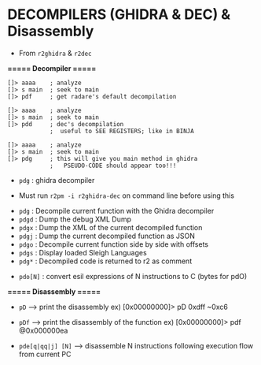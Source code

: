
# DECOMPILERS (GHIDRA & DEC) & Disassembly
* From `r2ghidra` & `r2dec`

[Useful Link]: https://www.youtube.com/watch?v=hufgzz8nwNw

**===== Decompiler =====**

[Radare]: pdf
```
[]> aaaa    ; analyze
[]> s main  ; seek to main
[]> pdf     ; get radare's default decompilation
```

[Dec]: pdd
```
[]> aaaa    ; analyze
[]> s main  ; seek to main
[]> pdd     ; dec's decompilation
            ;  useful to SEE REGISTERS; like in BINJA
```

[Ghidra]: pdg
```
[]> aaaa    ; analyze
[]> s main  ; seek to main
[]> pdg     ; this will give you main method in ghidra
            ;   PSEUDO-CODE should appear too!!!
```
+ `pdg` : ghidra decompiler
 - Must run `r2pm -i r2ghidra-dec` on command line before using this
  * `pdg`  : Decompile current function with the Ghidra decompiler
  * `pdgd` : Dump the debug XML Dump
  * `pdgx` : Dump the XML of the current decompiled function
  * `pdgj` : Dump the current decompiled function as JSON
  * `pdgo` : Decompile current function side by side with offsets
  * `pdgs` : Display loaded Sleigh Languages
  * `pdg*` : Decompiled code is returned to r2 as comment


+ `pdo[N]` : convert esil expressions of N instructions to C (bytes for pdO)



**===== Disassembly =====**

  + `pD` --> print the disassembly
      ex) [0x00000000]> pD 0xdff ~0xc6
  + `pDf` --> print the disassembly of the function
      ex) [0x00000000]> pdf @0x000000ea

  + `pde[q|qq|j] [N]` -->  disassemble N instructions following execution flow from current PC
